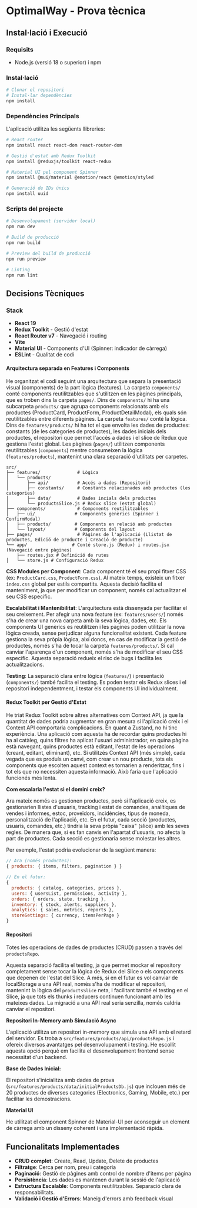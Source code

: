 # OptimalWay - Prova tècnica

## Instal·lació i Execució

### Requisits
- Node.js (versió 18 o superior) i npm

### Instal·lació
```bash
# Clonar el repositori
# Instal·lar dependències
npm install
```

### Dependències Principals
L'aplicació utilitza les següents llibreries:

```bash
# React router
npm install react react-dom react-router-dom

# Gestió d'estat amb Redux Toolkit
npm install @reduxjs/toolkit react-redux

# Material UI pel component Spinner
npm install @mui/material @emotion/react @emotion/styled

# Generació de IDs únics
npm install uuid
```

### Scripts del projecte

```bash
# Desenvolupament (servidor local)
npm run dev

# Build de producció
npm run build

# Preview del build de producció
npm run preview

# Linting
npm run lint
```

## Decisions Tècniques

### Stack
- **React 19**
- **Redux Toolkit** - Gestió d'estat
- **React Router v7** - Navegació i routing
- **Vite**
- **Material UI** - Components d'UI (Spinner: indicador de càrrega)
- **ESLint** - Qualitat de codi

#### **Arquitectura separada en Features i Components**

He organitzat el codi seguint una arquitectura que separa la presentació visual (components) de la part lògica (features).
La carpeta `components/` conté components reutilitzables que s'utilitzen en les pàgines principals, que es troben dins la carpeta `pages/`. Dins de `components/` hi ha una subcarpeta `products/` que agrupa components relacionats amb els productes (ProductCard, ProductForm, ProductDetailModal), els quals són reutilitzables entre diferents pàgines.
La carpeta `features/` conté la lògica. Dins de `features/products/` hi ha tot el que envolta les dades de productes: constants (de les categories de productes), les dades inicials dels productes, el repositori que permet l'accés a dades i el slice de Redux que gestiona l'estat global.
Les pàgines (`pages/`) utilitzen components reutilitzables (`components`) mentre consumeixen la lògica (`features/products`), mantenint una clara separació d'utilitats per carpetes.

```
src/
├── features/              # Lògica
│   └── products/
│       ├── api/           # Accés a dades (Repositori)
│       ├── constants/     # Constants relacionades amb productes (les categories)
│       ├── data/          # Dades incials dels productes
│       └── productsSlice.js # Redux slice (estat global)
├── components/            # Components reutilitzables
│   ├── ui/               # Components genèrics (Spinner i ConfirmModal)
│   ├── products/         # Components en relació amb productes
│   └── layout/           # Components del layout
├── pages/                 # Pàgines de l'aplicació (Llistat de productes, Edició de producte i Creació de producte)
└── app/                 # Conté store.js (Redux) i routes.jsx (Navegació entre pàgines)
    ├── routes.jsx # Definició de rutes
│   └── store.js # Configuració Redux     
```

**CSS Modules per Component**: Cada component té el seu propi fitxer CSS (ex: `ProductCard.css`, `ProductForm.css`). Al mateix temps, existeix un fitxer `index.css` global per estils compartits. Aquesta decisió facilita el manteniment, ja que per modificar un component, només cal actualitzar el seu CSS específic. 

**Escalabilitat i Mantenibilitat**: L'arquitectura està dissenyada per facilitar el seu creixement. Per afegir una nova feature (ex: `features/users/`) només s'ha de crear una nova carpeta amb la seva lògica, dades, etc. Els components UI genèrics es reutilitzen i les pàgines poden utilitzar la nova lògica creada, sense perjudicar alguna funcionalitat existent.
Cada feature gestiona la seva pròpia lògica, així doncs, en cas de modificar la gestió de productes, només s'ha de tocar la carpeta `features/products/`. Si cal canviar l'aparença d'un component, només s'ha de modificar el seu CSS específic. Aquesta separació redueix el risc de bugs i facilita les actualitzacions.

**Testing**: La separació clara entre lògica (`features/`) i presentació (`components/`) també facilita el testing. Es poden testar els Redux slices i el repositori independentment, i testar els components UI individualment.


#### **Redux Toolkit per Gestió d'Estat**

He triat Redux Toolkit sobre altres alternatives com Context API, ja que la quantitat de dades podria augmentar en gran mesura si l'aplicació creix i el Context API comportaria complicacions. En quant a Zustand, no hi tinc experiència.
Una aplicació com aquesta ha de recordar quins productes hi ha al catàleg, quins filtres ha aplicat l'usuari administrador, en quina pàgina està navegant, quins productes està editant, l'estat de les operacions (creant, editant, eliminant), etc. Si utilitzés Context API (més simple), cada vegada que es produís un canvi, com crear un nou producte, tots els components que escolten aquest context es tornarien a renderitzar, fins i tot els que no necessiten aquesta informació. Això faria que l'aplicació funcionés més lenta.

**Com escalaria l'estat si el domini creix?**

Ara mateix només es gestionen productes, però si l'aplicació creix, es gestionarien llistes d'usuaris, tracking i estat de comandes, analítiques de vendes i informes, estoc, proveïdors, incidències, tipus de moneda, personalització de l'aplicació, etc.
En el futur, cada secció (productes, usuaris, comandes, etc.) tindria la seva pròpia "caixa" (slice) amb les seves regles. De manera que, si es fan canvis en l'apartat d'usuaris, no afecta la part de productes. Cada secció es gestionaria sense molestar les altres.

Per exemple, l'estat podria evolucionar de la següent manera:
```javascript
// Ara (només productes):
{ products: { items, filters, pagination } }

// En el futur:
{
  products: { catalog, categories, prices },
  users: { usersList, permissions, activity },
  orders: { orders, state, tracking },
  inventory: { stock, alerts, suppliers },
  analytics: { sales, metrics, reports },
  storeSettings: { currency, itemsPerPage }
}
```

#### **Repositori**

Totes les operacions de dades de productes (CRUD) passen a través del `productsRepo`.

Aquesta separació facilita el testing, ja que permet mockar el repository completament sense tocar la lògica de Redux del Slice o els components que depenen de l'estat del Slice. A més, si en el futur es vol canviar de localStorage a una API real, només s'ha de modificar el repositori, mantenint la lògica del `productsSlice` neta, i facilitant també el testing en el Slice, ja que tots els thunks i reducers continuen funcionant amb les mateixes dades. La migració a una API real seria senzilla, només caldria canviar el repositori.

**Repositori In-Memory amb Simulació Async**

L'aplicació utilitza un repositori in-memory que simula una API amb el retard del servidor. Es troba a `src/features/products/api/productsRepo.js` i ofereix diversos avantatges pel desenvolupament i testing. He escollit aquesta opció perquè em facilita el desenvolupament frontend sense necessitat d'un backend.

**Base de Dades Inicial:**

El repositori s'inicialitza amb dades de prova (`src/features/products/data/initialProductsDb.js`) que inclouen més de 20 productes de diverses categories (Electronics, Gaming, Mobile, etc.) per facilitar les demostracions.

**Material UI**

He utilitzat el component Spinner de Material-UI per aconseguir un element de càrrega amb un disseny coherent i una implementació ràpida.

## Funcionalitats Implementades
- **CRUD complet**: Create, Read, Update, Delete de productes
- **Filtratge**: Cerca per nom, preu i categoria
- **Paginació**: Gestió de pàgines amb control de nombre d'items per pàgina
- **Persistència**: Les dades es mantenen durant la sessió de l'aplicació
- **Estructura Escalable**: Components reutilitzables. Separació clara de responsabilitats.
- **Validació i Gestió d'Errors**: Maneig d'errors amb feedback visual